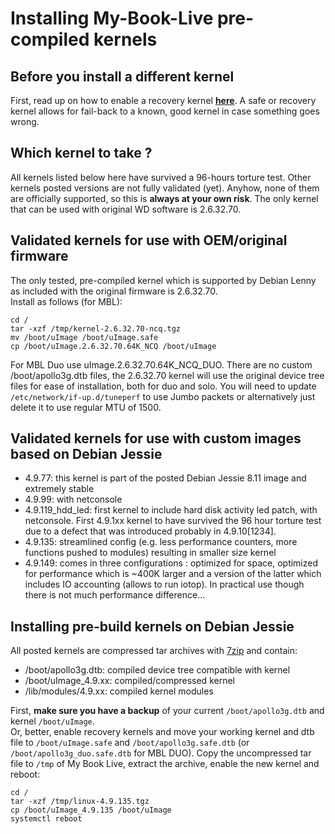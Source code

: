 # Installing My-Book-Live pre-compiled kernels

## Before you install a different kernel ##
First, read up on how to enable a recovery kernel __[here](https://github.com/ewaldc/My-Book-Live/tree/master/uboot)__. A safe or recovery kernel allows for fail-back to a known, good kernel in case something goes wrong. 

## Which kernel to take ? ##

All kernels listed below here have survived a 96-hours torture test.  Other kernels posted versions are not fully validated (yet).  Anyhow, none of them are officially supported, so this is __always at your own risk__.
The only kernel that can be used with original WD software is 2.6.32.70.

## Validated kernels for use with OEM/original firmware ##
The only tested, pre-compiled kernel which is supported by Debian Lenny as included with the original firmware is 2.6.32.70.<br>
Install as follows (for MBL):
```
cd /
tar -xzf /tmp/kernel-2.6.32.70-ncq.tgz
mv /boot/uImage /boot/uImage.safe
cp /boot/uImage.2.6.32.70.64K_NCQ /boot/uImage
```

For MBL Duo use uImage.2.6.32.70.64K_NCQ_DUO.
There are no custom /boot/apollo3g.dtb files, the 2.6.32.70 kernel will use the original device tree files for ease of installation, both for duo and solo.
You will need to update `/etc/network/if-up.d/tuneperf` to use Jumbo packets or alternatively just delete it to use regular MTU of 1500.


## Validated kernels for use with custom images based on Debian Jessie ##
* 4.9.77: this kernel is part of the posted Debian Jessie 8.11 image and extremely stable
* 4.9.99: with netconsole
* 4.9.119_hdd_led: first kernel to include hard disk activity led patch, with netconsole. First 4.9.1xx kernel to have survived the 96 hour torture test due to a defect that was introduced probably in 4.9.10[1234]. 
* 4.9.135: streamlined config (e.g. less performance counters, more functions pushed to modules) resulting in smaller size kernel
* 4.9.149: comes in three configurations : optimized for space, optimized for performance which is ~400K larger and a version of the latter which includes IO accounting (allows to run iotop).  In practical use though there is not much performance difference...

## Installing pre-build kernels on Debian Jessie ##
All posted kernels are compressed tar archives with [7zip](https://www.7-zip.org/) and contain:
* /boot/apollo3g.dtb:  compiled device tree compatible with kernel
* /boot/uImage_4.9.xx: compiled/compressed kernel
* /lib/modules/4.9.xx: compiled kernel modules

First, __make sure you have a backup__ of your current `/boot/apollo3g.dtb` and kernel `/boot/uImage`.<br>
Or, better, enable recovery kernels and move your working kernel and dtb file to `/boot/uImage.safe` and `/boot/apollo3g.safe.dtb` (or `/boot/apollo3g_duo.safe.dtb` for MBL DUO).
Copy the uncompressed tar file to `/tmp` of My Book Live, extract the archive, enable the new kernel and reboot:<br>
```
cd /
tar -xzf /tmp/linux-4.9.135.tgz
cp /boot/uImage_4.9.135 /boot/uImage
systemctl reboot
```
